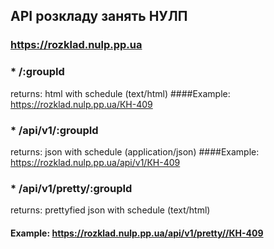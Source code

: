 ## API розкладу занять НУЛП
### https://rozklad.nulp.pp.ua

### * /:groupId
returns: html with schedule (text/html)
####Example: https://rozklad.nulp.pp.ua/КН-409

### * /api/v1/:groupId
returns: json with schedule (application/json)
####Example: https://rozklad.nulp.pp.ua/api/v1/КН-409

### * /api/v1/pretty/:groupId
returns: prettyfied json with schedule (text/html)
#### Example: https://rozklad.nulp.pp.ua/api/v1/pretty//КН-409
